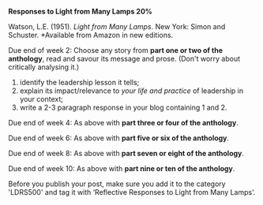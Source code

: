 **Responses to Light from Many Lamps 20%**

Watson, L.E. \(1951\). _Light from Many Lamps_. New York: Simon and Schuster. \*Available from Amazon in new editions.

Due end of week 2: Choose any story from **part one or two of the anthology**, read and savour its message and prose. \(Don't worry about critically analysing it.\)

1. identify the leadership lesson it tells;
2. explain its impact/relevance to _your life and practice_ of leadership in your context;
3. write a 2-3 paragraph response in your blog containing 1 and 2.

Due end of week 4: As above with **part three or four of the anthology**.

Due end of week 6: As above with  **part five or six of the anthology**.

Due end of week 8: As above with **part seven or eight of the anthology**.

Due end of week 10: As above with **part nine or ten of the anthology**.

Before you publish your post, make sure you add it to the category 'LDRS500' and tag it with ‘Reflective Responses to Light from Many Lamps’.





